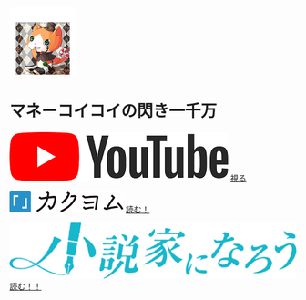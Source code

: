 ![Alt text](/img/Best3_mini.png "画像")
# マネーコイコイの閃き一千万

[![マネーコイコイの閃き一千万](/img/YouTube_bunner.png "マネーコイコイの閃き一千万")](https://youtube.com/@moneykoikoi)
[視る](https://youtube.com/@moneykoikoi)

[![カクヨム](/img/kakuyom_bunner.png "マネーコイコイ")](https://kakuyomu.jp/users/moneykoikoi)
[読む！](https://kakuyomu.jp/users/moneykoikoi)

[![ドスコイ鐘天使](/img/narou_banner.png "ドスコイ鐘天使")](https://mypage.syosetu.com/2051386/)
[読む！！](https://mypage.syosetu.com/2051386/)
